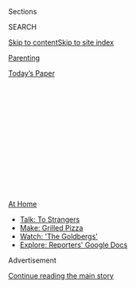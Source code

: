 <div id="app">

<div>

<div>

<div>

<div class="NYTAppHideMasthead css-1q2w90k e1suatyy0">

<div class="section css-ui9rw0 e1suatyy2">

<div class="css-eph4ug er09x8g0">

<div class="css-6n7j50">

</div>

<span class="css-1dv1kvn">Sections</span>

<div class="css-10488qs">

<span class="css-1dv1kvn">SEARCH</span>

</div>

[Skip to content](#site-content)[Skip to site
index](#site-index)

</div>

<div id="masthead-section-label" class="css-1wr3we4 eaxe0e00">

[Parenting](https://www.nytimes3xbfgragh.onion/section/parenting)

</div>

<div class="css-10698na e1huz5gh0">

</div>

</div>

<div id="masthead-bar-one" class="section hasLinks css-15hmgas e1csuq9d3">

<div class="css-uqyvli e1csuq9d0">

</div>

<div class="css-1uqjmks e1csuq9d1">

</div>

<div class="css-9e9ivx">

[](https://myaccount.nytimes3xbfgragh.onion/auth/login?response_type=cookie&client_id=vi)

</div>

<div class="css-1bvtpon e1csuq9d2">

[Today’s
Paper](https://www.nytimes3xbfgragh.onion/section/todayspaper)

</div>

</div>

</div>

</div>

<div data-aria-hidden="false">

<div id="site-content" data-role="main">

<div>

<div class="css-1aor85t" style="opacity:0.000000001;z-index:-1;visibility:hidden">

<div class="css-1hqnpie">

<div class="css-epjblv">

<span class="css-17xtcya">[Parenting](/section/parenting)</span><span class="css-x15j1o">|</span><span class="css-fwqvlz">Making
the Most of a Pandemic
Staycation</span>

</div>

<div class="css-k008qs">

<div class="css-1iwv8en">

<span class="css-18z7m18"></span>

<div>

</div>

</div>

<span class="css-1n6z4y">https://nyti.ms/3hDHERP</span>

<div class="css-1705lsu">

<div class="css-4xjgmj">

<div class="css-4skfbu" data-role="toolbar" data-aria-label="Social Media Share buttons, Save button, and Comments Panel with current comment count" data-testid="share-tools">

  - 
  - 
  - 
  - 
    
    <div class="css-6n7j50">
    
    </div>

  - 

</div>

</div>

</div>

</div>

</div>

</div>

<div id="NYT_TOP_BANNER_REGION" class="css-13pd83m">

<div>

<div id="maps-athome-menu" class="section interactive-content interactive-size-medium css-1edisqu">

<div class="css-17ih8de interactive-body">

<div class="at-home-nav__innerContainer">

<div class="at-home-nav__title">

[At
Home](https://www.nytimes3xbfgragh.onion/spotlight/at-home?action=click&pgtype=Article&state=default&region=TOP_BANNER&context=at_home_menu)

</div>

  - [Talk: To
    Strangers](https://www.nytimes3xbfgragh.onion/2020/08/03/well/family/the-benefits-of-talking-to-strangers.html?action=click&pgtype=Article&state=default&region=TOP_BANNER&context=at_home_menu)
  - [Make: Grilled
    Pizza](https://www.nytimes3xbfgragh.onion/2020/08/01/at-home/coronavirus-make-pizza-on-a-grill.html?action=click&pgtype=Article&state=default&region=TOP_BANNER&context=at_home_menu)
  - [Watch: 'The
    Goldbergs'](https://www.nytimes3xbfgragh.onion/2020/07/31/arts/television/goldbergs-abc-stream.html?action=click&pgtype=Article&state=default&region=TOP_BANNER&context=at_home_menu)
  - [Explore: Reporters' Google
    Docs](https://www.nytimes3xbfgragh.onion/interactive/2020/at-home/even-more-reporters-editors-diaries-lists-recommendations.html?action=click&pgtype=Article&state=default&region=TOP_BANNER&context=at_home_menu)

</div>

</div>

</div>

</div>

</div>

<div id="top-wrapper" class="css-1sy8kpn">

<div id="top-slug" class="css-l9onyx">

Advertisement

</div>

[Continue reading the main
story](#after-top)

<div class="ad top-wrapper" style="text-align:center;height:100%;display:block;min-height:250px">

<div id="top" class="place-ad" data-position="top" data-size-key="top">

</div>

</div>

<div id="after-top">

</div>

</div>

<div>

<div id="sponsor-wrapper" class="css-1hyfx7x">

<div id="sponsor-slug" class="css-19vbshk">

Supported by

</div>

[Continue reading the main
story](#after-sponsor)

<div id="sponsor" class="ad sponsor-wrapper" style="text-align:center;height:100%;display:block">

</div>

<div id="after-sponsor">

</div>

</div>

<div class="css-186x18t">

</div>

<div class="css-1vkm6nb ehdk2mb0">

# Making the Most of a Pandemic Staycation

</div>

Families who stayed put in cities during the pandemic are rediscovering
new ways to appreciate their neighborhoods and even their
homes.

<div class="css-79elbk" data-testid="photoviewer-wrapper">

<div class="css-z3e15g" data-testid="photoviewer-wrapper-hidden">

</div>

<div class="css-1a48zt4 ehw59r15" data-testid="photoviewer-children">

![<span class="css-cnj6d5 e1z0qqy90" itemprop="copyrightHolder"><span class="css-1ly73wi e1tej78p0">Credit...</span><span><span>Pete
Gamlen</span></span></span>](https://static01.graylady3jvrrxbe.onion/images/2020/07/24/multimedia/24-par-vacation-city/24-par-vacation-city-articleLarge.jpg?quality=75&auto=webp&disable=upscale)

</div>

</div>

<div class="css-18e8msd">

<div class="css-vp77d3 epjyd6m0">

<div class="css-hus3qt ey68jwv0" data-aria-hidden="true">

[![Christina
Caron](https://static01.graylady3jvrrxbe.onion/images/2018/07/18/multimedia/author-christina-caron/author-christina-caron-thumbLarge.png
"Christina Caron")](https://www.nytimes3xbfgragh.onion/by/christina-caron)

</div>

<div class="css-1baulvz">

By [<span class="css-1baulvz last-byline" itemprop="name">Christina
Caron</span>](https://www.nytimes3xbfgragh.onion/by/christina-caron)

</div>

</div>

  - 
    
    <div class="css-ld3wwf e16638kd2">
    
    Published July 24, 2020Updated July 26,
    2020
    
    </div>

  - 
    
    <div class="css-4xjgmj">
    
    <div class="css-pvvomx" data-role="toolbar" data-aria-label="Social Media Share buttons, Save button, and Comments Panel with current comment count" data-testid="share-tools">
    
      - 
      - 
      - 
      - 
        
        <div class="css-6n7j50">
        
        </div>
    
      - 
    
    </div>
    
    </div>

</div>

</div>

<div class="section meteredContent css-1r7ky0e" name="articleBody" itemprop="articleBody">

<div class="css-1fanzo5 StoryBodyCompanionColumn">

<div class="css-53u6y8">

It started as a simple text in June from a neighborhood friend: “Walk to
Little Red Lighthouse this weekend?”

“That would be fun\!” I responded, with a level of excitement that now
accompanies nearly every offer of social interaction.

“Would Sunday work?” he asked.

“It’s not like we have anywhere else to be\!” I replied.

Suddenly, I realized that this would be the first time we had left our
neighborhood in more than three months. During the pandemic we had rigid
rules about travel and social distancing. Some of our friends had rented
cars to take scenic trips outside the city, posting photos of majestic
waterfalls or the luscious berries they handpicked at an organic farm.
But we never ventured beyond a half-mile radius from our New York
apartment. Certainly there were worse problems: We were lucky to be
healthy and employed. But after a while I started to feel increasingly
anxious as each day became similar to the last.

A trip to the [Little Red
Lighthouse](https://www.nycgovparks.org/parks/fort-washington-park/highlights/11044),
one of the surviving lighthouses in New York City, would be a cheap and
safe way to have a new adventure. It sits underneath the George
Washington Bridge in Fort Washington Park, a two-mile walk from where
our family lives. We had never seen it in person.

</div>

</div>

<div class="css-1fanzo5 StoryBodyCompanionColumn">

<div class="css-53u6y8">

The lighthouse was the main character in one of our 3-year-old
daughter’s favorite picture books, “The Little Red Lighthouse and the
Great Gray Bridge,” written by Hildegarde H. Swift and published in
1942. The book shows how something as small as a lighthouse can hold
power and purpose, even in the shadow of the impressive bridge that
towers above it.

Even if you don’t feel comfortable traveling far during the pandemic,
it’s still important for families — and parents — to intentionally
carve out moments to do something out of the ordinary, experts say.

In other words, don’t just tell yourself, “OK, we’re stuck in the city
and we’re going to just drift our way through the summer and hope we
don’t kill each other before the summer is over,” said Claudia W.
Allen, Ph.D., a clinical psychologist and the director of the Family
Stress Clinic at the University of Virginia School of Medicine.

For New Yorkers, that means asking yourself, “This is our New York
summer. What do we want to make sure we do?” Dr. Allen said.

“Because while this feels interminable, in reality this will not last,”
she added. “In a weird way, this is precious time.”

</div>

</div>

<div class="css-1fanzo5 StoryBodyCompanionColumn">

<div class="css-53u6y8">

On the day of our micro staycation, six of us began walking along the
Hudson River Greenway with our masks and strollers: Myself, my wife, our
daughter, our friends and their 3-year-old son. We were thrilled to be
going somewhere beyond the confines of our immediate surroundings, even
though it was humid and 92 degrees.

When we finally arrived, the lighthouse was a humble sight: It appeared
weatherworn. The door to the lighthouse had rusted, the red paint
flaking off to reveal unsightly blotches. It is remarkable how it has
endured. Were it not for fans of the picture book who rallied to save
it, the lighthouse would have been auctioned off decades ago.

My wife and I sat near the water and watched our daughter play. It felt
almost transformative to have a moment to ourselves.

“Remember how we used to enjoy each other’s company?” she asked, only
half-joking.

We settled down on a patch of grass to have a picnic, making sure to
spread out about six feet apart from our friends.

For many of us, the summer of 2020 will not be known for road trips,
amusement parks, lakeside retreats or anything remotely aspirational.
But families across the country are finding small yet meaningful ways to
escape, have fun again and experience something new.

Summer memories don’t need to come with souvenirs that you can stick on
a fridge, said Kiki Blazevski-Charpentier, 37, of Queens. She and her
husband both work on construction projects in New York City brought
about by the pandemic. They have no plans to leave for the summer, as
[other New
Yorkers](https://www.nytimes3xbfgragh.onion/interactive/2020/05/16/nyregion/nyc-coronavirus-moving-leaving.html)
have done.

Blazevski-Charpentier said she and her husband and two children will
often escape to their small balcony, which is furnished with tables and
potted plants. In past summers, she said, they would only spend time on
the balcony about two times a week because they were busy with other
activities. Now it’s at least twice a day. A cardboard painter’s canvas
hangs from the brick wall, attached with black duct tape. In the
evening, after their art projects are done, the kids use the balcony to
play with water guns.

</div>

</div>

<div class="css-1fanzo5 StoryBodyCompanionColumn">

<div class="css-53u6y8">

“We’re finding the moments we didn’t have before,” she said.

She began documenting this in a series of photos she calls the “balcony
bunker diaries.”

“We’ve seen pigeons lay eggs, nest, hatch and make a complete mess,” she
added. “This is totally thrilling for a young kid. You cannot spend two
weeks at a zoo watching and waiting for eggs to be laid.”

Iris Tarou, 38, and her husband, who live in San Francisco, had looked
into vacation rentals to get away but Tarou said they were “way late to
the game.” Everything was booked within a three- to five-hour drive of
San Francisco through September, she added.

So Tarou asked her friends if they knew of anyone who was renting their
home and was connected with someone who had gotten a last-minute
cancellation in Novato, Calif., a picturesque city in San Francisco’s
North Bay. They snapped it up.

“We stayed there for five nights and didn’t leave their house. It was
like being at a private resort,” she said.

The family has even improvised other escapes inside their apartment,
like dressing up for “fancy dinner night” and pretending to eat at an
upscale restaurant.

“While these past few months have been some of the hardest of my life,
they’ve also led to many amazing and fun times as a family, which we
wouldn’t have had otherwise,” Tarou said.

</div>

</div>

<div class="css-1fanzo5 StoryBodyCompanionColumn">

<div class="css-53u6y8">

To create the sensation that you’re getting away, it’s important to
distinguish between your days off and your work days, Dr. Allen advised,
and then do something special during your free time, even if it's as
small as making a nice breakfast. One family she knew used a map to
color in each new street they had visited in their neighborhood, which
not only provided a visual record of their journeys but also offered a
sense of accomplishment as they highlighted street after street.

Paulina Perera-Riveroll, 47, her husband and their 12-year-old daughter
have weeknight picnics in Central Park with other families, while
staying socially distanced from one another.

At home, they’ve been doing a lot of cooking — with mixed results.

“I made potato chips for the first time,” she said. “Never again.”

In Jersey City, a family of five found solace at a friend’s empty
apartment, setting up a tent in the living room to go “camping” with
their three children, ages 6, 5 and 2.

“They were extremely excited,” said their dad, Warren Bennett, 39. “They
didn’t really mind that it was inside.”

But parents who want to create memorable summers for their kids
shouldn’t forget themselves in the process, said Michele Weiner-Davis,
a marriage therapist in Boulder, Colo., who has written six books about
how couples can strengthen their relationships.

“I think people are often at the end of their rope trying to figure out
new, interesting, creative ways to keep their kids entertained and also
not rob them of a normal childhood,” she said.

</div>

</div>

<div class="css-1fanzo5 StoryBodyCompanionColumn">

<div class="css-53u6y8">

Speak your expectations out loud, she suggested, and set up a schedule.
Decide when you’ll have alone time, which times you’ll be together as a
family and when you’ll have couple time.

And for parents of little kids, try not to worry if your summer
“vacation” isn’t what you thought it would be. It almost doesn’t
matter what you choose to do. For the most part children really like
spending time with their parents, she said.

“So don’t underestimate the importance of just showing up,” she added.

Our delight in that lighthouse trip led us to have another socially
distanced picnic in a nearby park two weeks later. But soon after we
ate, the skies began to darken. As the rain came down in heavy sheets,
we raced along the tree-lined paths as our daughter laughed and
screeched in her stroller, only partially covered by its canopy. When we
finally got home, our clothes were drooping like soggy sacks, water
pooling at our feet. The rain suddenly stopped. We paused in the hallway
of our building to snap a selfie. From our kitchen window, a giant
rainbow appeared.

Much like the lighthouse excursion, I often think of that rainy day as
one of our best summer adventures. I didn’t realize that my daughter
still thinks about it, too. This week, as another thunderstorm lit up
the night sky, our 3-year-old turned to me and said, “Let’s get caught
in the rain. Let’s do that again.”

</div>

</div>

<div>

</div>

</div>

<div>

</div>

<div>

</div>

<div>

</div>

<div>

<div id="bottom-wrapper" class="css-1ede5it">

<div id="bottom-slug" class="css-l9onyx">

Advertisement

</div>

[Continue reading the main
story](#after-bottom)

<div id="bottom" class="ad bottom-wrapper" style="text-align:center;height:100%;display:block;min-height:90px">

</div>

<div id="after-bottom">

</div>

</div>

</div>

</div>

</div>

## Site Index

<div>

</div>

## Site Information Navigation

  - [© <span>2020</span> <span>The New York Times
    Company</span>](https://help.nytimes3xbfgragh.onion/hc/en-us/articles/115014792127-Copyright-notice)

<!-- end list -->

  - [NYTCo](https://www.nytco.com/)
  - [Contact
    Us](https://help.nytimes3xbfgragh.onion/hc/en-us/articles/115015385887-Contact-Us)
  - [Work with us](https://www.nytco.com/careers/)
  - [Advertise](https://nytmediakit.com/)
  - [T Brand Studio](http://www.tbrandstudio.com/)
  - [Your Ad
    Choices](https://www.nytimes3xbfgragh.onion/privacy/cookie-policy#how-do-i-manage-trackers)
  - [Privacy](https://www.nytimes3xbfgragh.onion/privacy)
  - [Terms of
    Service](https://help.nytimes3xbfgragh.onion/hc/en-us/articles/115014893428-Terms-of-service)
  - [Terms of
    Sale](https://help.nytimes3xbfgragh.onion/hc/en-us/articles/115014893968-Terms-of-sale)
  - [Site
    Map](https://spiderbites.nytimes3xbfgragh.onion)
  - [Help](https://help.nytimes3xbfgragh.onion/hc/en-us)
  - [Subscriptions](https://www.nytimes3xbfgragh.onion/subscription?campaignId=37WXW)

</div>

</div>

</div>

</div>
